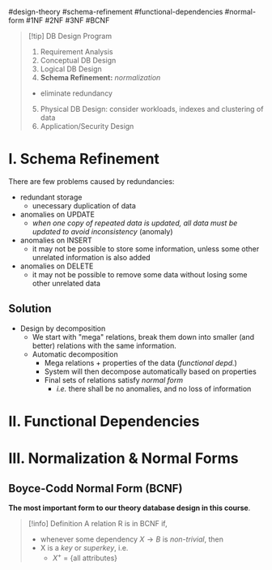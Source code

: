 #design-theory #schema-refinement #functional-dependencies #normal-form #1NF #2NF #3NF #BCNF

> [!tip] DB Design Program
> 1. Requirement Analysis
> 2. Conceptual DB Design
> 3. Logical DB Design
> 4. **Schema Refinement:** *normalization*
> 	- eliminate redundancy
> 5. Physical DB Design: consider workloads, indexes and clustering of data
> 6. Application/Security Design


# I. Schema Refinement

There are few problems caused by redundancies:
- redundant storage
	- unecessary duplication of data
- anomalies on UPDATE
	- *when one copy of repeated data is updated, all data must be updated to avoid inconsistency* (anomaly)
- anomalies on INSERT
	- it may not be possible to store some information, unless some other unrelated information is also added
- anomalies on DELETE
	- it may not be possible to remove some data without losing some other unrelated data

## Solution
- Design by decomposition
	- We start with "mega" relations, break them down into smaller (and better) relations with the same information.
	- Automatic decomposition
		- Mega relations + properties of the data (*functional depd.*)
		- System will then decompose automatically based on properties
		- Final sets of relations satisfy *normal form*
			- *i.e.* there shall be no anomalies, and no loss of information


# II. Functional Dependencies


# III. Normalization & Normal Forms

## Boyce-Codd Normal Form (BCNF)

**The most important form to our theory database design in this course**.

> [!info] Definition
> A relation R is in BCNF if,
> - whenever some dependency $X \rightarrow B$ is _non-trivial_, then
> - X is a _key_ or _superkey_, i.e.
> 	- $X^+$ = {all attributes}
